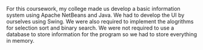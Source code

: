 For this coursework, my college made us develop a basic information system using Apache NetBeans and Java. We had to develop the UI by ourselves using Swing. We were also required to implement the alogrithms for selection sort and binary search. We were not required to use a database to store information for the program so we had to store everything in memory. 
